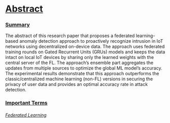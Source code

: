 # <u>Abstract</u>

### <u>Summary</u>
The abstract of this research paper that proposes a federated learning-based anomaly detection approach to proactively recognize intrusion in IoT networks using decentralized on-device data. The approach uses federated training rounds on Gated Recurrent Units (GRUs) models and keeps the data intact on local IoT devices by sharing only the learned weights with the central server of the FL. The approach’s ensemble part aggregates the updates from multiple sources to optimize the global ML model’s accuracy. The experimental results demonstrate that this approach outperforms the classic/centralized machine learning (non-FL) versions in securing the privacy of user data and provides an optimal accuracy rate in attack detection. 


### <u>Important Terms</u>

###### <u>Federated Learning</u>
